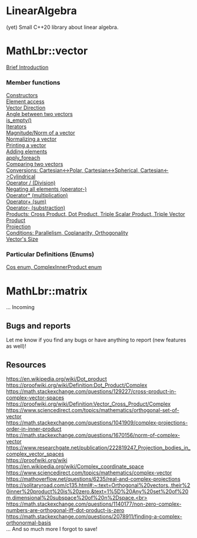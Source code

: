 # LinearAlgebra
(yet) Small C++20 library about linear algebra.

# MathLbr::vector
<a href="https://github.com/SoWeBegin/LinearAlgebra/blob/main/documentation/vector/vector_general.md">Brief Introduction</a></br>
### Member functions
<a href="https://github.com/SoWeBegin/LinearAlgebra/blob/main/documentation/vector/vector_constructors.md">Constructors</a><br>
<a href="https://github.com/SoWeBegin/LinearAlgebra/blob/main/documentation/vector/elementAccess.md">Element access</a><br>
<a href="https://github.com/SoWeBegin/LinearAlgebra/blob/main/documentation/vector/directions.md">Vector Direction</a><br>
<a href="https://github.com/SoWeBegin/LinearAlgebra/blob/main/documentation/vector/angleBetween.md">Angle between two vectors</a><br>
<a href="https://github.com/SoWeBegin/LinearAlgebra/blob/main/documentation/vector/is_empty.md">is_empty()</a><br>
<a href="https://github.com/SoWeBegin/LinearAlgebra/blob/main/documentation/vector/iterators.md">Iterators</a><br>
<a href="https://github.com/SoWeBegin/LinearAlgebra/blob/main/documentation/vector/magnitude.md">Magnitude/Norm of a vector</a><br>
<a href="https://github.com/SoWeBegin/LinearAlgebra/blob/main/documentation/vector/normalize.md">Normalizing a vector</a><br>
<a href="https://github.com/SoWeBegin/LinearAlgebra/blob/main/documentation/vector/operator%3C%3C.md">Printing a vector</a><br>
<a href="https://github.com/SoWeBegin/LinearAlgebra/blob/main/documentation/vector/add.md">Adding elements</a><br>
<a href="https://github.com/SoWeBegin/LinearAlgebra/blob/main/documentation/vector/apply_foreach.md">apply_foreach</a><br>
<a href="https://github.com/SoWeBegin/LinearAlgebra/blob/main/documentation/vector/comparisionOp.md">Comparing two vectors</a><br>
<a href="https://github.com/SoWeBegin/LinearAlgebra/blob/main/documentation/vector/conversions.md">Conversions: Cartesian<->Polar, Cartesian<->Spherical, Cartesian<->Cylindrical</a><br>
<a href="https://github.com/SoWeBegin/LinearAlgebra/blob/main/documentation/vector/divisionOp.md">Operator / (Division)</a><br>
<a href="https://github.com/SoWeBegin/LinearAlgebra/blob/main/documentation/vector/negate.md">Negating all elements (operator-)</a><br>
<a href="https://github.com/SoWeBegin/LinearAlgebra/blob/main/documentation/vector/operator*%3D.md">Operator* (multiplication)</a><br>
<a href="https://github.com/SoWeBegin/LinearAlgebra/blob/main/documentation/vector/operator%2B%3D.md">Operator+ (sum)</a><br>
<a href="https://github.com/SoWeBegin/LinearAlgebra/blob/main/documentation/vector/operator-%3D.md">Operator- (substraction)</a><br>
<a href="https://github.com/SoWeBegin/LinearAlgebra/blob/main/documentation/vector/products.md">Products: Cross Product, Dot Product, Triple Scalar Product, Triple Vector Product</a><br>
<a href="https://github.com/SoWeBegin/LinearAlgebra/blob/main/documentation/vector/projections.md">Projection</a><br>
<a href="https://github.com/SoWeBegin/LinearAlgebra/blob/main/documentation/vector/similarityChecks.md">Conditions: Parallelism, Coplanarity, Orthogonality</a><br>
<a href="https://github.com/SoWeBegin/LinearAlgebra/blob/main/documentation/vector/size.md">Vector's Size</a><br>

### Particular Definitions (Enums)
<a href="https://github.com/SoWeBegin/LinearAlgebra/blob/main/documentation/vector/definitions.md">Cos enum, ComplexInnerProduct enum</a><br>

# MathLbr::matrix
... Incoming

## Bugs and reports
Let me know if you find any bugs or have anything to report (new features as well)!

## Resources
https://en.wikipedia.org/wiki/Dot_product<br>
https://proofwiki.org/wiki/Definition:Dot_Product/Complex<br>
https://math.stackexchange.com/questions/129227/cross-product-in-complex-vector-spaces<br>
https://proofwiki.org/wiki/Definition:Vector_Cross_Product/Complex<br>
https://www.sciencedirect.com/topics/mathematics/orthogonal-set-of-vector<br>
https://math.stackexchange.com/questions/1041909/complex-projections-order-in-inner-product<br>
https://math.stackexchange.com/questions/1670156/norm-of-complex-vector<br>
https://www.researchgate.net/publication/222819247_Projection_bodies_in_complex_vector_spaces<br>
https://proofwiki.org/wiki<br>
https://en.wikipedia.org/wiki/Complex_coordinate_space<br>
https://www.sciencedirect.com/topics/mathematics/complex-vector<br>
https://mathoverflow.net/questions/6235/real-and-complex-projections<br>
https://solitaryroad.com/c135.html#:~:text=Orthogonal%20vectors.,their%20inner%20product%20is%20zero.&text=1%5D%20Any%20set%20of%20m,dimensional%20subspace%20of%20n%2Dspace.<br>
https://math.stackexchange.com/questions/1140177/non-zero-complex-numbers-are-orthogonal-iff-dot-product-is-zero<br>
https://math.stackexchange.com/questions/2078911/finding-a-complex-orthonormal-basis<br>
... And so much more I forgot to save!




